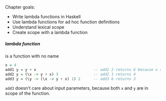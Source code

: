 Chapter goals:
* Write lambda functions in Haskell
* Use lambda functions for ad hoc function definitions
* Understand lexical scope
* Create scope with a lambda function

##### lambda function 
is a function with no name

```haskell
x = 4
add1 y = y + x                          -- add1 2 returns 6 because x = 4 is in scope
add2 y = (\x -> y + x) 3                -- add2 1 returns 4
add3 y = (\y -> (\x -> y + x) 1) 2      -- add3 6 returns 3
```

`add3` doesn't care about input parameters, because both `x` and `y` are in scope of the function.